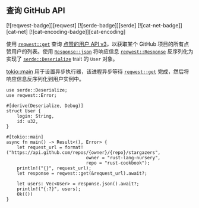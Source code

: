 ## 查询 GitHub API

<!--
> [web/clients/api/rest-get.md](https://github.com/rust-lang-nursery/rust-cookbook/blob/master/src/web/clients/api/rest-get.md)
> <br />
> commit dd4efa8dcd8e611326caa01c08db8f227aa909d6 - 2020.06.07
-->

[![reqwest-badge]][reqwest] [![serde-badge]][serde] [![cat-net-badge]][cat-net] [![cat-encoding-badge]][cat-encoding]

使用 [`reqwest::get`] 查询 [点赞的用户 API v3](https://docs.github.com/cn/free-pro-team@latest/rest/reference/activity#list-stargazers)，以获取某个 GitHub 项目的所有点赞用户的列表。使用 [`Response::json`] 将响应信息 [`reqwest::Response`] 反序列化为实现了 [`serde::Deserialize`] trait 的 `User` 对象。

[tokio::main] 用于设置异步执行器，该进程异步等待 [`reqwest::get`] 完成，然后将响应信息反序列化到用户实例中。

```rust,edition2018,no_run
use serde::Deserialize;
use reqwest::Error;

#[derive(Deserialize, Debug)]
struct User {
    login: String,
    id: u32,
}

#[tokio::main]
async fn main() -> Result<(), Error> {
    let request_url = format!("https://api.github.com/repos/{owner}/{repo}/stargazers",
                              owner = "rust-lang-nursery",
                              repo = "rust-cookbook");
    println!("{}", request_url);
    let response = reqwest::get(&request_url).await?;

    let users: Vec<User> = response.json().await?;
    println!("{:?}", users);
    Ok(())
}
```

[`reqwest::get`]: https://docs.rs/reqwest/*/reqwest/fn.get.html
[`reqwest::Response`]: https://docs.rs/reqwest/*/reqwest/struct.Response.html
[`Response::json`]: https://docs.rs/reqwest/*/reqwest/struct.Response.html#method.json
[`serde::Deserialize`]: https://docs.rs/serde/*/serde/trait.Deserialize.html
[tokio::main]: https://docs.rs/tokio/0.2.22/tokio/attr.main.html